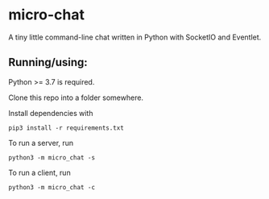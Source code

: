# micro-chat

A tiny little command-line chat written in Python with SocketIO and Eventlet.

## Running/using:

Python >= 3.7 is required.

Clone this repo into a folder somewhere.

Install dependencies with
```
pip3 install -r requirements.txt
```

To run a server, run
```
python3 -m micro_chat -s
```

To run a client, run
```
python3 -m micro_chat -c
```